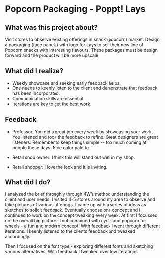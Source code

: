 # Popcorn Packaging - Poppt! Lays


## What was this project about?
Visit stores to observe existing offerings in snack (popcorn) market. Design a packaging (face panels) with logo for Lays to sell their new line of Popcorn snacks with interesting flavours. These packages must be design forward and the product will be more upscale. 

## What did I realize?

* Weekly showcase and seeking early feedback helps.
* One needs to keenly listen to the client and demonstrate that feedback has been incorporated.
* Communication skills are essential.
* Iterations are key to get the best work.

## Feedback

* Professor: You did a great job every week by showcasing your work. You listened and took the feedback to refine. Great designers are great listeners. Remember to keep things simple -- too much coming at people these days. Nice color palette.

* Retail shop owner: I think this will stand out well in my shop.

* Retail shopper: I love the look and it is inviting.


## What did I do?

I analyzed the brief throughly through 4W’s method understanding the client and user needs. I visited 4-5 stores around my area to observe and take pictures of various offerings. I came up with a series of ideas as sketches to solicit feedback. Eventually choose one concept and I continued to work on the concept tweaking every week. At first I focussed on the overall big picture - font combined with cycle and popcorn for wheels - a fun and modern concept. With feedback I went through different iterations. I keenly listened to the clients feedback and tweaked accordingly. 

Then I focused on the font type - exploring different fonts and sketching various alternatives. With feedback I tweaked over few iterations.

